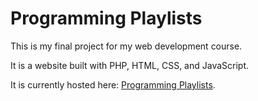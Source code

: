 <h1> Programming Playlists </h1

This is my final project for my web development course. 

It is a website built with PHP, HTML, CSS, and JavaScript.

It is currently hosted here: [Programming Playlists](https://www.youtube.com/watch?v=oHg5SJYRHA0).
